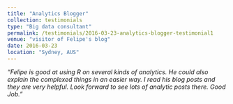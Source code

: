 ```yaml
---
title: "Analytics Blogger"
collection: testimonials
type: "Big data consultant"
permalink: /testimonials/2016-03-23-analytics-blogger-testimonial1
venue: "visitor of Felipe's blog"
date: 2016-03-23
location: "Sydney, AUS"
---
```


*“Felipe is good at using R on several kinds of analytics. He could also explain the complexed things in an easier way. I read his blog posts and they are very helpful. Look forward to see lots of analytic posts there. Good Job.”*
